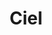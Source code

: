 ---
title: Ciel
date: 
draft: false

# descripcion
description : Aro de plata pasante

materials: Plata 925

color: Plateado

dimensions: 0,6cm

code: 01-20-0426

type: "Aros"

categories: []

price: $1.950,00

price_eftvo: $1.655,00

# Images
# first image will be shown in the product page
images:
  # - image: "images/path_to_image"
  # La ubicacion de las imagenes es imagenes/Aros/Aros.Solo Plata/01-20-0426-ciel
  - image: "./images/aros/solo_plata/01-20-0426-cuadrados-chicos_a.JPG"
  - image: "./images/aros/solo_plata/01-20-0426-cuadrados-chicos_b.JPG"
---